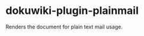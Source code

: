 dokuwiki-plugin-plainmail
=========================

Renders the document for plain text mail usage.

